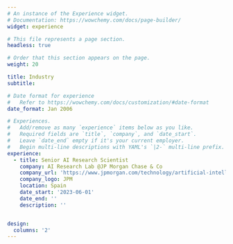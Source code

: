 ```yaml
---
# An instance of the Experience widget.
# Documentation: https://wowchemy.com/docs/page-builder/
widget: experience

# This file represents a page section.
headless: true

# Order that this section appears on the page.
weight: 20

title: Industry
subtitle:

# Date format for experience
#   Refer to https://wowchemy.com/docs/customization/#date-format
date_format: Jan 2006

# Experiences.
#   Add/remove as many `experience` items below as you like.
#   Required fields are `title`, `company`, and `date_start`.
#   Leave `date_end` empty if it's your current employer.
#   Begin multi-line descriptions with YAML's `|2-` multi-line prefix.
experience:
  - title: Senior AI Research Scientist
    company: AI Research Lab @JP Morgan Chase & Co
    company_url: 'https://www.jpmorgan.com/technology/artificial-intelligence'
    company_logo: JPM
    location: Spain
    date_start: '2023-06-01'
    date_end: ''
    description: ''


design:
  columns: '2'
---
```

